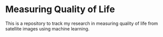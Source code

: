 # Measuring Quality of Life
This is a repository to track my research in measuring quality of life from satellite images using machine learning.
